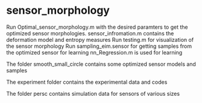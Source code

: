 # sensor_morphology
 
Run Optimal_sensor_morphology.m with the desired paramters to get the optimized sensor morphologies.
sensor_infromation.m contains the deformation model and entropy measures
Run testing.m for visualization of the sensor morphology
Run sampling_eim.sensor for getting samples from the optimized sensor for learning
nn_Regression.m is used for learning

The folder smooth_small_circle contains some optimized sensor models and samples

The experiment folder contains the experimental data and codes

The folder persc contains simulation data for sensors of various sizes 
